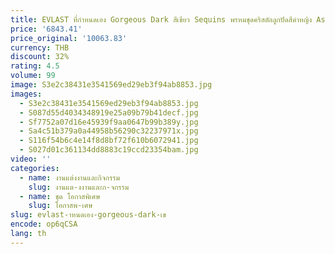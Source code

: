 ```yaml
---
title: EVLAST ที่กําหนดเอง Gorgeous Dark สีเขียว Sequins พรหมชุดคริสตัลลูกปัดสีดําหญิง Aso Ebi Mermaid Party ชุดอย่างเป็นทางการ E3P242
price: '6843.41'
price_original: '10063.83'
currency: THB
discount: 32%
rating: 4.5
volume: 99
image: S3e2c38431e3541569ed29eb3f94ab8853.jpg
images:
  - S3e2c38431e3541569ed29eb3f94ab8853.jpg
  - S087d55d4034348919e25a09b79b41decf.jpg
  - Sf7752a07d16e45939f9aa0647b99b389y.jpg
  - Sa4c51b379a0a44958b56290c32237971x.jpg
  - S116f54b6c4e14f8d8bf72f610b6072941.jpg
  - S027d01c361134dd8883c19ccd23354bam.jpg
video: ''
categories:
  - name: งานแต่งงานและกิจกรรม
    slug: งานแต-งงานและก-จกรรม
  - name: ชุด โอกาสพิเศษ
    slug: โอกาสพ-เศษ
slug: evlast-าหนดเอง-gorgeous-dark-เข
encode: op6qCSA
lang: th
---
```

  
